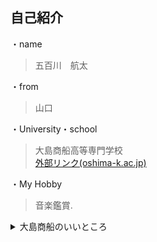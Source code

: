 ## 自己紹介　

・name
> 五百川　航太

・from
> 山口

・University・school
> 大島商船高等専門学校  
[外部リンク(oshima-k.ac.jp)](http://www.oshima-k.ac.jp/ "oshima-k.ac.jpへ")

・My Hobby
> 音楽鑑賞.

<details> 
<summary>大島商船のいいところ</summary> 
  1. 自然が豊か<br>
  2. Rich nature<br>
  3. 丰富的自然<br>
  4. Reiche natur
</details>
